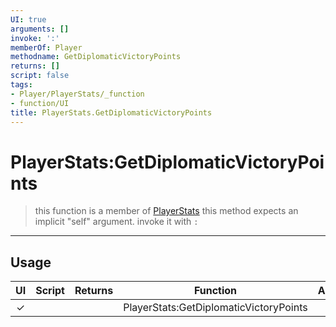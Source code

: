 ```yaml
---
UI: true
arguments: []
invoke: ':'
memberOf: Player
methodname: GetDiplomaticVictoryPoints
returns: []
script: false
tags:
- Player/PlayerStats/_function
- function/UI
title: PlayerStats.GetDiplomaticVictoryPoints
---
```

# PlayerStats:GetDiplomaticVictoryPoints
> this function is a member of [PlayerStats](civ-6/lua/PlayerStats.md)
> this method expects an implicit "self" argument. invoke it with `:`
-----
## Usage
|  UI | Script | Returns | Function | Arguments |
|:---:|:------:|-------:|:--------:|:---------|
|✓| ||PlayerStats:GetDiplomaticVictoryPoints||

